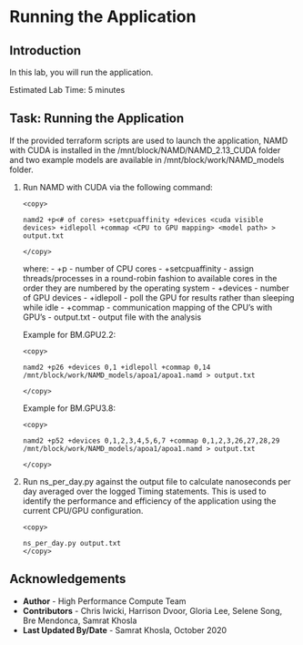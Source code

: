 # Running the Application

## Introduction
In this lab, you will run the application.

Estimated Lab Time: 5 minutes

## Task: Running the Application

If the provided terraform scripts are used to launch the application, NAMD with CUDA is installed in the /mnt/block/NAMD/NAMD_2.13_CUDA folder and two example models are available in /mnt/block/work/NAMD_models folder.

1. Run NAMD with CUDA via the following command:

      ```
      <copy>

      namd2 +p<# of cores> +setcpuaffinity +devices <cuda visible devices> +idlepoll +commap <CPU to GPU mapping> <model path> > output.txt

      </copy>

      ```
      where:
         -  +p - number of CPU cores
         - +setcpuaffinity - assign threads/processes in a round-robin fashion to available cores in the order they are numbered by the operating system
         - +devices - number of GPU devices
         - +idlepoll - poll the GPU for results rather than sleeping while idle
         - +commap - communication mapping of the CPU’s with GPU’s
         - output.txt - output file with the analysis

      Example for BM.GPU2.2:

      ```
      <copy>

      namd2 +p26 +devices 0,1 +idlepoll +commap 0,14 /mnt/block/work/NAMD_models/apoa1/apoa1.namd > output.txt

      </copy>
      ```

      Example for BM.GPU3.8:

      ```
      <copy>

      namd2 +p52 +devices 0,1,2,3,4,5,6,7 +commap 0,1,2,3,26,27,28,29 /mnt/block/work/NAMD_models/apoa1/apoa1.namd > output.txt

      </copy>
      ```

2. Run ns_per_day.py against the output file to calculate nanoseconds per day averaged over the logged Timing statements. This is used to identify the performance and efficiency of the application using the current CPU/GPU configuration.

      ```
      <copy>

      ns_per_day.py output.txt
      </copy>
      ```

## Acknowledgements
* **Author** - High Performance Compute Team
* **Contributors** -  Chris Iwicki, Harrison Dvoor, Gloria Lee, Selene Song, Bre Mendonca, Samrat Khosla
* **Last Updated By/Date** - Samrat Khosla, October 2020


